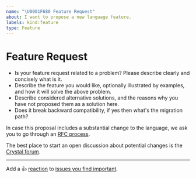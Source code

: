 ```yaml
---
name: "\U0001F680 Feature Request"
about: I want to propose a new language feature.
labels: kind:feature
type: Feature
---
```


# Feature Request

- Is your feature request related to a problem? Please describe clearly and concisely what is it.
- Describe the feature you would like, optionally illustrated by examples, and how it will solve the above problem.
- Describe considered alternative solutions, and the reasons why you have not proposed them as a solution here.
- Does it break backward compatibility, if yes then what's the migration path?

In case this proposal includes a substantial change to the language, we ask you to go through an [RFC process](https://github.com/crystal-lang/rfcs).

The best place to start an open discussion about potential changes is the [Crystal forum](https://forum.crystal-lang.org/c/crystal-contrib/6).

---

Add a :+1: [reaction] to [issues you find important].

[reaction]: https://github.blog/2016-03-10-add-reactions-to-pull-requests-issues-and-comments/
[issues you find important]: https://github.com/crystal-lang/crystal/issues?q=is%3Aissue+is%3Aopen+sort%3Areactions-%2B1-desc

